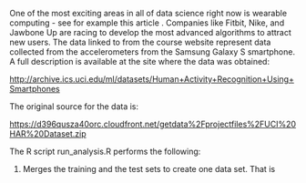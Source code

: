 One of the most exciting areas in all of data science right now is wearable computing - see for example this article . Companies like Fitbit, Nike, and Jawbone Up are racing to develop the most advanced algorithms to attract new users. The data linked to from the course website represent data collected from the accelerometers from the Samsung Galaxy S smartphone. A full description is available at the site where the data was obtained: 

http://archive.ics.uci.edu/ml/datasets/Human+Activity+Recognition+Using+Smartphones 

The original source for the data is:

https://d396qusza40orc.cloudfront.net/getdata%2Fprojectfiles%2FUCI%20HAR%20Dataset.zip 

The R script run_analysis.R performs the following:

1. Merges the training and the test sets to create one data set. That is
